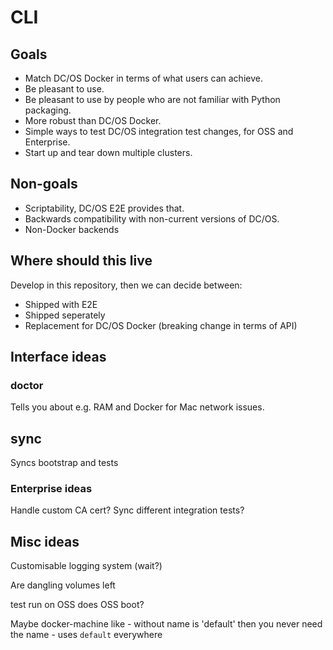 # CLI

## Goals

* Match DC/OS Docker in terms of what users can achieve.
* Be pleasant to use.
* Be pleasant to use by people who are not familiar with Python packaging.
* More robust than DC/OS Docker.
* Simple ways to test DC/OS integration test changes, for OSS and Enterprise.
* Start up and tear down multiple clusters.

## Non-goals

* Scriptability, DC/OS E2E provides that.
* Backwards compatibility with non-current versions of DC/OS.
* Non-Docker backends

## Where should this live

Develop in this repository, then we can decide between:

* Shipped with E2E
* Shipped seperately
* Replacement for DC/OS Docker (breaking change in terms of API)

## Interface ideas

### doctor

Tells you about e.g. RAM and Docker for Mac network issues.

## sync

Syncs bootstrap and tests


### Enterprise ideas

Handle custom CA cert?
Sync different integration tests?

## Misc ideas

Customisable logging system (wait?)

Are dangling volumes left

test run on OSS
does OSS boot?

Maybe docker-machine like - without name is 'default' then you never need the name - uses `default` everywhere

